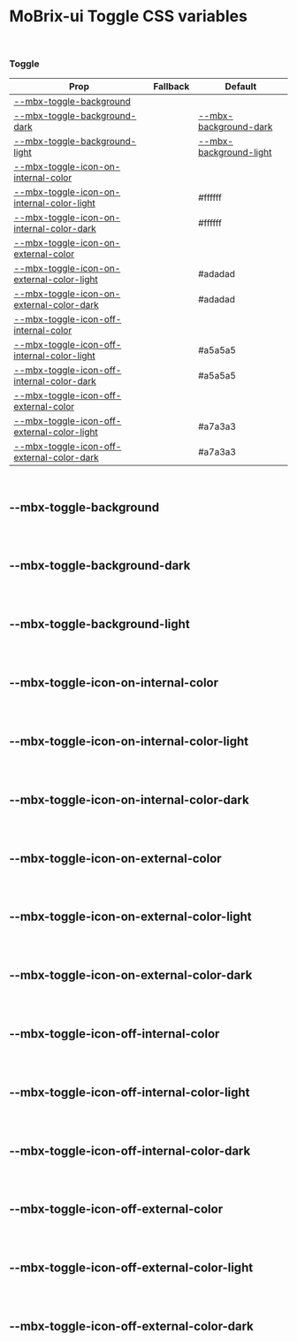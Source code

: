 # MoBrix-ui Toggle CSS variables

<br>

### Toggle

| Prop                                                                                    | Fallback | Default                                                           |
| --------------------------------------------------------------------------------------- | -------- | ----------------------------------------------------------------- |
| [--mbx-toggle-background](#mbx-toggle-background)                                       |          |                                                                   |
| [--mbx-toggle-background-dark](#mbx-toggle-background-dark)                             |          | [--mbx-background-dark](global-css-vars.md#mbx-background-dark)   |
| [--mbx-toggle-background-light](#mbx-toggle-background-light)                           |          | [--mbx-background-light](global-css-vars.md#mbx-background-light) |
| [--mbx-toggle-icon-on-internal-color](#mbx-toggle-icon-on-internal-color)               |          |                                                                   |
| [--mbx-toggle-icon-on-internal-color-light](#mbx-toggle-icon-on-internal-color-light)   |          | #ffffff                                                           |
| [--mbx-toggle-icon-on-internal-color-dark](#mbx-toggle-icon-on-internal-color-dark)     |          | #ffffff                                                           |
| [--mbx-toggle-icon-on-external-color](#mbx-toggle-icon-on-external-color)               |          |                                                                   |
| [--mbx-toggle-icon-on-external-color-light](#mbx-toggle-icon-on-external-color-light)   |          | #adadad                                                           |
| [--mbx-toggle-icon-on-external-color-dark](#mbx-toggle-icon-on-external-color-dark)     |          | #adadad                                                           |
| [--mbx-toggle-icon-off-internal-color](#mbx-toggle-icon-off-internal-color)             |          |                                                                   |
| [--mbx-toggle-icon-off-internal-color-light](#mbx-toggle-icon-off-internal-color-light) |          | #a5a5a5                                                           |
| [--mbx-toggle-icon-off-internal-color-dark](#mbx-toggle-icon-off-internal-color-dark)   |          | #a5a5a5                                                           |
| [--mbx-toggle-icon-off-external-color](#mbx-toggle-icon-off-external-color)             |          |                                                                   |
| [--mbx-toggle-icon-off-external-color-light](#mbx-toggle-icon-off-external-color-light) |          | #a7a3a3                                                           |
| [--mbx-toggle-icon-off-external-color-dark](#mbx-toggle-icon-off-external-color-dark)   |          | #a7a3a3                                                           |

<br>

## --mbx-toggle-background

<br>

<br>

## --mbx-toggle-background-dark

<br>

<br>

## --mbx-toggle-background-light

<br>

<br>

## --mbx-toggle-icon-on-internal-color

<br>

<br>

## --mbx-toggle-icon-on-internal-color-light

<br>

<br>

## --mbx-toggle-icon-on-internal-color-dark

<br>

<br>

## --mbx-toggle-icon-on-external-color

<br>

<br>

## --mbx-toggle-icon-on-external-color-light

<br>

<br>

## --mbx-toggle-icon-on-external-color-dark

<br>

<br>

## --mbx-toggle-icon-off-internal-color

<br>

<br>

## --mbx-toggle-icon-off-internal-color-light

<br>

<br>

## --mbx-toggle-icon-off-internal-color-dark

<br>

<br>

## --mbx-toggle-icon-off-external-color

<br>

<br>

## --mbx-toggle-icon-off-external-color-light

<br>

<br>

## --mbx-toggle-icon-off-external-color-dark

<br>

